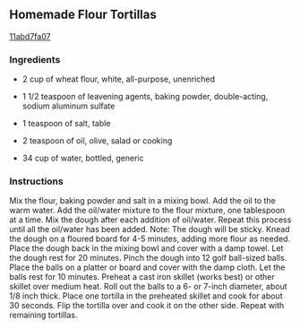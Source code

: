 ## Homemade Flour Tortillas

[11abd7fa07](http://www.food.com/recipe/homemade-flour-tortillas-270108)

### Ingredients

 - 2 cup of wheat flour, white, all-purpose, unenriched

 - 1 1/2 teaspoon of leavening agents, baking powder, double-acting, sodium aluminum sulfate

 - 1 teaspoon of salt, table

 - 2 teaspoon of oil, olive, salad or cooking

 - 34 cup of water, bottled, generic

### Instructions

Mix the flour, baking powder and salt in a mixing bowl. Add the oil to the warm water. Add the oil/water mixture to the flour mixture, one tablespoon at a time. Mix the dough after each addition of oil/water. Repeat this process until all the oil/water has been added. Note: The dough will be sticky. Knead the dough on a floured board for 4-5 minutes, adding more flour as needed. Place the dough back in the mixing bowl and cover with a damp towel. Let the dough rest for 20 minutes. Pinch the dough into 12 golf ball-sized balls. Place the balls on a platter or board and cover with the damp cloth. Let the balls rest for 10 minutes. Preheat a cast iron skillet (works best) or other skillet over medium heat. Roll out the balls to a 6- or 7-inch diameter, about 1/8 inch thick. Place one tortilla in the preheated skillet and cook for about 30 seconds. Flip the tortilla over and cook it on the other side. Repeat with remaining tortillas.